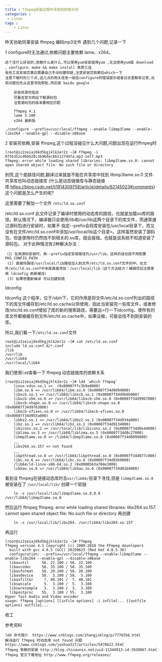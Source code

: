 ```yaml
---
title : ffmpeg安装过程中涉及到的知识点
categories : 
 - Linux 
tags :
	- Linux
---
```


昨天协助同事安装 ffmpeg 编码mp3文件 遇到几个问题,记录一下

1 configure时无法通过,依赖问题主要依赖 lame、x264。

    这个没什么好说的,依赖什么装什么,可以使用yum安装就用yum ,无法使用yum就 download 、configure、make && make install 素质三连
    有些工具安装完事后需要自己手动创建软链,注意安装完依赖后which一下
    注意下载时的三个点,这几点的相关信息一般在configure的错误提示或者日志里都有记录,出现问题优先从这里寻找帮助,然后是 baidu google
        
        安装目录的指定  
        尽量去官方网站下载源码包
        注意源码包的版本要相互匹配
        
        ffmpeg 4.1
        lame 3.100
        x264 最新版    
    
    ./configure --prefix=/usr/local/ffmpeg --enable-libmp3lame --enable-libx264 --enable-gpl --disable-x86asm
    
                
2 安装完依赖,安装 ffmpeg,这个过程没碰见什么大问题,问题出现在运行ffmpeg时

    [root@iz2zeiaj6kd5kgjklk2er2z ~]# ffmpeg -i 075b352cd6b628c1b964ec661127d4fa.mp3 self.mp3
    ffmpeg: error while loading shared libraries: libmp3lame.so.0: cannot open shared object file: No such file or directory
                 
别慌,这个是路径问题,翻译过来就是不能在共享库中找到 libmp3lame.so.0 文件.共享库也叫动态链接库
(什么是动态链接库与静态链接库:https://blog.csdn.net/li1914309758/article/details/82145023#comments)
这个问题是怎么产生的呢?

这里需要了解加一个文件 `/etc/ld.so.conf`

/etc/ld.so.conf 此文件记录了编译时使用的动态库的路径，也就是加载so库的路径。默认情况下，编译器只会使用/lib和/usr/lib这两个目录下的库文件，而通常通过源码包进行安装时，如果不
指定--prefix会将库安装在/usr/local目录下，而又没有在文件/etc/ld.so.conf中添加/usr/local/lib这个目录>。这样虽然安装了源码包，但是使用时仍然找不到相关的.so库，就会报错。也就是说系统不知道安装了源码包。
对于此种情况有2种解决办法：

    （1）在用源码安装时，用--prefix指定安装路径为/usr/lib。这样的话也就不用配置PKG_CONFIG_PATH
     (2) 直接将路径/usr/local/lib路径加入到文件/etc/ld.so.conf文件的中。在文件/etc/ld.so.conf中末尾直接添加：/usr/local/lib（这个方法给力！编辑完后注意使用 ldconfig 刷新缓存）
     (3) 如果想重新编译 可以创建软链
    
ldconfig

ldconfig 这个程序，位于/sbin下，它的作用是将文件/etc/ld.so.conf列出的路径下的库文件缓存到/etc/ld.so.cache以供使用，因此当安装完一些库文件，或者修改/etc/ld.so.conf增加了库的新的搜索路径，需要运>行一下ldconfig，使所有的库文件都被缓存到文件/etc/ld.so.cache中，如果没做，可能会找不到刚安装的库。
       
所以,我们看一下`/etc/ld.so.conf`文件

    root@iz2zeiaj6kd5kgjklk2er2z ~]# cat /etc/ld.so.conf
    include ld.so.conf.d/*.conf
    /lib
    /usr/lib
    /usr/lib64
    /usr/local/lib64

我们使用`ldd`查看一下 ffmpeg 动态链接库的依赖关系

    [root@iz2zeiaj6kd5kgjklk2er2z ~]# ldd `which ffmpeg`
    	linux-vdso.so.1 =>  (0x00007ffc3b9a0000)
    	libm.so.6 => /usr/lib64/libm.so.6 (0x00007f34d9d94000)
    	libxcb.so.1 => /usr/lib64/libxcb.so.1 (0x00007f34d9b6b000)
    	libxcb-shm.so.0 => /usr/lib64/libxcb-shm.so.0 (0x00007f34d9967000)
    	libxcb-shape.so.0 => /usr/lib64/libxcb-shape.so.0 (0x00007f34d9763000)
    	libxcb-xfixes.so.0 => /usr/lib64/libxcb-xfixes.so.0 (0x00007f34d955a000)
    	libbz2.so.1 => /usr/lib64/libbz2.so.1 (0x00007f34d934a000)
    	libz.so.1 => /usr/lib64/libz.so.1 (0x00007f34d9134000)
    	libiconv.so.2 => /usr/local/lib/libiconv.so.2 (0x00007f34d8e4d000)
    	liblzma.so.5 => /usr/lib64/liblzma.so.5 (0x00007f34d8c27000)
    	libmp3lame.so.0 => /lib64/libmp3lame.so.0 (0x00007f34d8999000)
    	、、、
    	libx264.so.157 => not found
    	、、、
    	libpthread.so.0 => /usr/lib64/libpthread.so.0 (0x00007f34d877c000)
    	libc.so.6 => /usr/lib64/libc.so.6 (0x00007f34d83b9000)
    	/lib64/ld-linux-x86-64.so.2 (0x0000563a704e3000)
    	libXau.so.6 => /usr/lib64/libXau.so.6 (0x00007f34d81b4000)

看到没 ffmpeg在链接动态库时去`usr/lib64/`目录下寻找,但是 `libmp3lame.so.0` 被安装在了 `/usr/local/lib/`
创建一个软链
        
        ln -s /usr/local/lib/libmp3lame.so.0.0.0 /usr/lib64/libmp3lame.so.0
        

然后运行 ffmpeg
ffmpeg: error while loading shared libraries: libx264.so.157: cannot open shared object file: No such file or directory
再创建

        ln -s /usr/local/lib/libx264. /usr/lib64/libx264.so.157
                
再运行

    [root@iz2zeiaj6kd5kgjklk2er2z ~]# ffmpeg
    ffmpeg version 4.1 Copyright (c) 2000-2018 the FFmpeg developers
      built with gcc 4.8.5 (GCC) 20150623 (Red Hat 4.8.5-36)
      configuration: --prefix=/usr/local/ffmpeg --enable-libmp3lame --enable-libx264 --enable-gpl --disable-x86asm
      libavutil      56. 22.100 / 56. 22.100
      libavcodec     58. 35.100 / 58. 35.100
      libavformat    58. 20.100 / 58. 20.100
      libavdevice    58.  5.100 / 58.  5.100
      libavfilter     7. 40.101 /  7. 40.101
      libswscale      5.  3.100 /  5.  3.100
      libswresample   3.  3.100 /  3.  3.100
      libpostproc    55.  3.100 / 55.  3.100
    Hyper fast Audio and Video encoder
    usage: ffmpeg [options] [[infile options] -i infile]... {[outfile options] outfile}...            

收工  
    
参考资料

    ldd 命令简介  https://www.cnblogs.com/zhangjxblog/p/7776556.html
    解决运行 ffmpeg 时动态库 not found 问题 https://www.cnblogs.com/joshua317/articles/5478622.html
    ffmpeg 依赖的安装 http://blog.chinaunix.net/uid-11344913-id-3930867.html
    ffmpeg 官方下载地址 http://www.ffmpeg.org/releases/
    